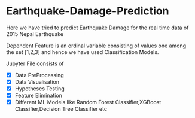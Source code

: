 # Earthquake-Damage-Prediction

Here we have tried to predict Earthquake Damage for the real time data of 2015 Nepal Earthquake 

Dependent Feature is an ordinal variable consisting of values one among the set [1,2,3] and hence we have used Classification Models.

Jupyter File consists of

- [x] Data PreProcessing
- [x] Data Visualisation
- [x] Hypotheses Testing
- [x] Feature Elimination
- [x] Different ML Models like Random Forest Classifier,XGBoost Classifier,Decision Tree Classifier etc
